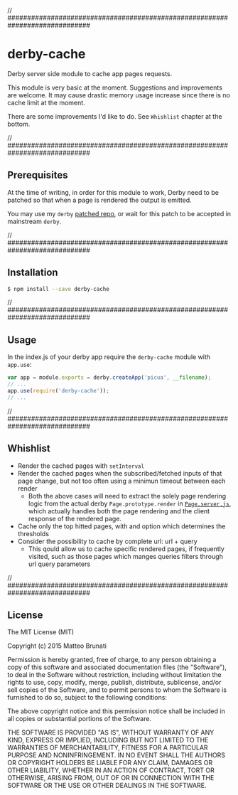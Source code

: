 // #############################################################################
# derby-cache
Derby server side module to cache app pages requests.

This module is very basic at the moment.
Suggestions and improvements are welcome.
It may cause drastic memory usage increase since there is no cache limit at the
moment.

There are some improvements I'd like to do.
See `Whishlist` chapter at the bottom.


// #############################################################################
## Prerequisites

At the time of writing, in order for this module to work, Derby need to be
patched so that when a page is rendered the output is emitted.

You may use my `derby`
[patched repo](https://github.com/mattbrun/derby/tree/renderEmit),
or wait for this patch to be accepted in mainstream `derby`. 


// #############################################################################
## Installation

```bash
$ npm install --save derby-cache
```


// #############################################################################
## Usage

In the index.js of your derby app require the `derby-cache` module with
`app.use`:
```js
var app = module.exports = derby.createApp('picua', __filename);
// ...
app.use(require('derby-cache'));
// ...

```


// #############################################################################
## Whishlist

- Render the cached pages with `setInterval`
- Render the cached pages when the subscribed/fetched inputs of that
page change, but not too often using a minimun timeout between each render
  - Both the above cases will need to extract the solely page rendering logic
  from the actual derby `Page.prototype.render` in
  [`Page.server.js`](https://github.com/derbyjs/derby/blob/master/lib/Page.server.js#L5),
  which actually handles both the page rendering and the client response of the
  rendered page.
- Cache only the top hitted pages, with and option which determines the
thresholds
- Consider the possibility to cache by complete url: url + query
  - This qould allow us to cache specific rendered pages, if frequently visited,
  such as those pages which manges queries filters through url query parameters


// #############################################################################
## License

The MIT License (MIT)

Copyright (c) 2015 Matteo Brunati

Permission is hereby granted, free of charge, to any person obtaining a copy
of this software and associated documentation files (the "Software"), to deal
in the Software without restriction, including without limitation the rights
to use, copy, modify, merge, publish, distribute, sublicense, and/or sell
copies of the Software, and to permit persons to whom the Software is
furnished to do so, subject to the following conditions:

The above copyright notice and this permission notice shall be included in all
copies or substantial portions of the Software.

THE SOFTWARE IS PROVIDED "AS IS", WITHOUT WARRANTY OF ANY KIND, EXPRESS OR
IMPLIED, INCLUDING BUT NOT LIMITED TO THE WARRANTIES OF MERCHANTABILITY,
FITNESS FOR A PARTICULAR PURPOSE AND NONINFRINGEMENT. IN NO EVENT SHALL THE
AUTHORS OR COPYRIGHT HOLDERS BE LIABLE FOR ANY CLAIM, DAMAGES OR OTHER
LIABILITY, WHETHER IN AN ACTION OF CONTRACT, TORT OR OTHERWISE, ARISING FROM,
OUT OF OR IN CONNECTION WITH THE SOFTWARE OR THE USE OR OTHER DEALINGS IN THE
SOFTWARE.

